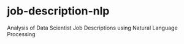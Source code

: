 # job-description-nlp
Analysis of Data Scientist Job Descriptions using Natural Language Processing
